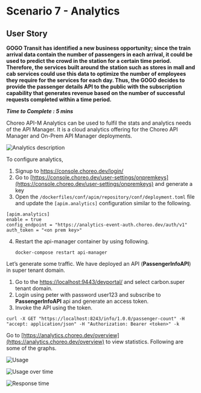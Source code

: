 # Scenario 7 - Analytics

## User Story

**GOGO Transit has identified a new business opportunity; since the train arrival data contain the number of passengers in each arrival, it could be used to predict the crowd in the station for a certain time period. Therefore, the services built around the station such as stores in mall and cab services could use this data to optimize the number of employees they require for the services for each day. Thus, the GOGO decides to provide the passenger details API to the public with the subscription capability that generates revenue based on the number of successful requests completed within a time period.**

**_Time to Complete : 5 mins_**

Choreo API-M Analytics can be used to fulfil the stats and analytics needs of the API Manager. It is a cloud analytics offering for the Choreo API Manager and On-Prem API Manager deployments. 

![Analytics description]({{base_path}}/assets/img/tutorials/scenarios/analytics-desc.png)

To configure analytics, 

1. Signup to [https://console.choreo.dev/login/ ](https://console.choreo.dev/login/ )
2. Go to [https://console.choreo.dev/user-settings/onpremkeys](https://console.choreo.dev/user-settings/onpremkeys) and generate a key
3. Open the `/dockerfiles/conf/apim/repository/conf/deployment.toml` file and update the `[apim.analytics]` configuration similar to the following.
```
[apim.analytics]
enable = true
config_endpoint = "https://analytics-event-auth.choreo.dev/auth/v1"
auth_token = "<on prem key>"
```
4. Restart the api-manager container by using following.

    ```
    docker-compose restart api-manager

    ```


Let’s generate some traffic. We have deployed an API (**PassengerInfoAPI**) in super tenant domain. 

1. Go to the [https://localhost:9443/devportal/](https://localhost:9443/devportal/) and select carbon.super tenant domain.
2. Login using peter with password user123 and subscribe to **PassengerInfoAPI** api and generate an access token.
3. Invoke the API using the token.

```
curl -X GET "https://localhost:8243/info/1.0.0/passenger-count" -H "accept: application/json" -H "Authorization: Bearer <token>" -k

```

Go to [https://analytics.choreo.dev/overview](https://analytics.choreo.dev/overview) to view statistics. Following are some of the graphs.

![Usage]({{base_path}}/assets/img/tutorials/scenarios/usage-graph.png)


![Usage over time]({{base_path}}/assets/img/tutorials/scenarios/usage-ot-graph.png)

![Response time]({{base_path}}/assets/img/tutorials/scenarios/resp-time-graph.png)